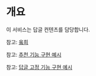 # 개요

이 서비스는 답글 컨텐츠를 담당합니다.

참고: [옼희](https://github.com/coding8282/okky#%EC%98%BC%ED%9D%AC)

참고: [추천 기능 구현 예시](http://blog.coding8282.com/221306015680)

참고: [답글 고정 기능 구현 예시](http://blog.coding8282.com/221305747544)